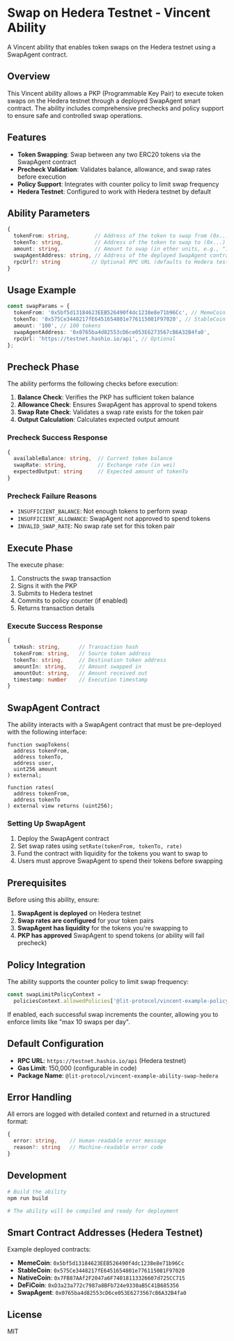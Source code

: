 # Swap on Hedera Testnet - Vincent Ability

A Vincent ability that enables token swaps on the Hedera testnet using a SwapAgent contract.

## Overview

This Vincent ability allows a PKP (Programmable Key Pair) to execute token swaps on the Hedera testnet through a deployed SwapAgent smart contract. The ability includes comprehensive prechecks and policy support to ensure safe and controlled swap operations.

## Features

- **Token Swapping**: Swap between any two ERC20 tokens via the SwapAgent contract
- **Precheck Validation**: Validates balance, allowance, and swap rates before execution
- **Policy Support**: Integrates with counter policy to limit swap frequency
- **Hedera Testnet**: Configured to work with Hedera testnet by default

## Ability Parameters

```typescript
{
  tokenFrom: string,        // Address of the token to swap from (0x...)
  tokenTo: string,          // Address of the token to swap to (0x...)
  amount: string,           // Amount to swap (in ether units, e.g., "100")
  swapAgentAddress: string, // Address of the deployed SwapAgent contract
  rpcUrl?: string          // Optional RPC URL (defaults to Hedera testnet)
}
```

## Usage Example

```typescript
const swapParams = {
  tokenFrom: '0x5bf5d13184623EEB526490f4dc1238e8e71b96Cc', // MemeCoin
  tokenTo: '0x575Ce3448217fE6451654801e776115081F97020', // StableCoin
  amount: '100', // 100 tokens
  swapAgentAddress: '0x0765ba4d82553cD6ce053E6273567cB6A32B4fa0',
  rpcUrl: 'https://testnet.hashio.io/api', // Optional
};
```

## Precheck Phase

The ability performs the following checks before execution:

1. **Balance Check**: Verifies the PKP has sufficient token balance
2. **Allowance Check**: Ensures SwapAgent has approval to spend tokens
3. **Swap Rate Check**: Validates a swap rate exists for the token pair
4. **Output Calculation**: Calculates expected output amount

### Precheck Success Response

```typescript
{
  availableBalance: string,  // Current token balance
  swapRate: string,          // Exchange rate (in wei)
  expectedOutput: string     // Expected amount of tokenTo
}
```

### Precheck Failure Reasons

- `INSUFFICIENT_BALANCE`: Not enough tokens to perform swap
- `INSUFFICIENT_ALLOWANCE`: SwapAgent not approved to spend tokens
- `INVALID_SWAP_RATE`: No swap rate set for this token pair

## Execute Phase

The execute phase:

1. Constructs the swap transaction
2. Signs it with the PKP
3. Submits to Hedera testnet
4. Commits to policy counter (if enabled)
5. Returns transaction details

### Execute Success Response

```typescript
{
  txHash: string,      // Transaction hash
  tokenFrom: string,   // Source token address
  tokenTo: string,     // Destination token address
  amountIn: string,    // Amount swapped in
  amountOut: string,   // Amount received out
  timestamp: number    // Execution timestamp
}
```

## SwapAgent Contract

The ability interacts with a SwapAgent contract that must be pre-deployed with the following interface:

```solidity
function swapTokens(
  address tokenFrom,
  address tokenTo,
  address user,
  uint256 amount
) external;

function rates(
  address tokenFrom,
  address tokenTo
) external view returns (uint256);
```

### Setting Up SwapAgent

1. Deploy the SwapAgent contract
2. Set swap rates using `setRate(tokenFrom, tokenTo, rate)`
3. Fund the contract with liquidity for the tokens you want to swap to
4. Users must approve SwapAgent to spend their tokens before swapping

## Prerequisites

Before using this ability, ensure:

1. **SwapAgent is deployed** on Hedera testnet
2. **Swap rates are configured** for your token pairs
3. **SwapAgent has liquidity** for the tokens you're swapping to
4. **PKP has approved** SwapAgent to spend tokens (or ability will fail precheck)

## Policy Integration

The ability supports the counter policy to limit swap frequency:

```typescript
const swapLimitPolicyContext =
  policiesContext.allowedPolicies['@lit-protocol/vincent-example-policy-counter'];
```

If enabled, each successful swap increments the counter, allowing you to enforce limits like "max 10 swaps per day".

## Default Configuration

- **RPC URL**: `https://testnet.hashio.io/api` (Hedera testnet)
- **Gas Limit**: 150,000 (configurable in code)
- **Package Name**: `@lit-protocol/vincent-example-ability-swap-hedera`

## Error Handling

All errors are logged with detailed context and returned in a structured format:

```typescript
{
  error: string,    // Human-readable error message
  reason?: string   // Machine-readable error code
}
```

## Development

```bash
# Build the ability
npm run build

# The ability will be compiled and ready for deployment
```

## Smart Contract Addresses (Hedera Testnet)

Example deployed contracts:

- **MemeCoin**: `0x5bf5d13184623EEB526490f4dc1238e8e71b96Cc`
- **StableCoin**: `0x575Ce3448217fE6451654801e776115081F97020`
- **NativeCoin**: `0x7FB87AAf2F2047a6F74018113326607d725CC715`
- **DeFiCoin**: `0xD3a23a772c7987a8BFb724e9330aB5C41B685356`
- **SwapAgent**: `0x0765ba4d82553cD6ce053E6273567cB6A32B4fa0`

## License

MIT
